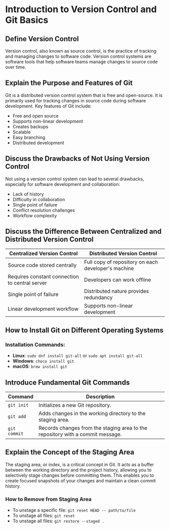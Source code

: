 # Introduction to Version Control and Git Basics

## Define Version Control

Version control, also known as source control, is the practice of tracking and managing changes to software code. Version control systems are software tools that help software teams manage changes to source code over time.

## Explain the Purpose and Features of Git

Git is a distributed version control system that is free and open-source. It is primarily used for tracking changes in source code during software development. Key features of Git include:

- Free and open source
- Supports non-linear development
- Creates backups
- Scalable
- Easy branching
- Distributed development

## Discuss the Drawbacks of Not Using Version Control

Not using a version control system can lead to several drawbacks, especially for software development and collaboration:

- Lack of history
- Difficulty in collaboration
- Single point of failure
- Conflict resolution challenges
- Workflow complexity

## Discuss the Difference Between Centralized and Distributed Version Control

| Centralized Version Control | Distributed Version Control |
|------------------------------|-----------------------------|
| Source code stored centrally | Full copy of repository on each developer's machine |
| Requires constant connection to central server | Developers can work offline |
| Single point of failure | Distributed nature provides redundancy |
| Linear development workflow | Supports non-linear development |

## How to Install Git on Different Operating Systems

### Installation Commands:

- **Linux**: `sudo dnf install git-all` or `sudo apt install git-all`
- **Windows**: `choco install git`
- **macOS**: `brew install git`

## Introduce Fundamental Git Commands

| Command    | Description                                                                                         |
|------------|-----------------------------------------------------------------------------------------------------|
| `git init` | Initializes a new Git repository.                                                                   |
| `git add`  | Adds changes in the working directory to the staging area.                                           |
| `git commit` | Records changes from the staging area to the repository with a commit message.                       |

## Explain the Concept of the Staging Area

The staging area, or index, is a critical concept in Git. It acts as a buffer between the working directory and the project history, allowing you to selectively stage changes before committing them. This enables you to create focused snapshots of your changes and maintain a clean commit history.

### How to Remove from Staging Area

- To unstage a specific file: `git reset HEAD -- path/to/file`
- To unstage all files: `git reset`
- To unstage all files: `git restore --staged .`

